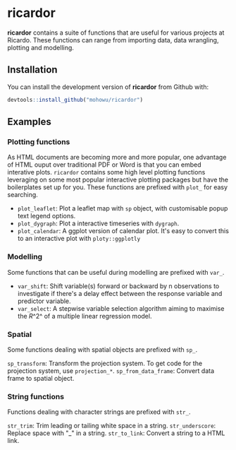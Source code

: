 # ricardor

**ricardor** contains a suite of functions that are useful for various projects 
at Ricardo. These functions can range from importing data, data wrangling, 
plotting and modelling.


## Installation

You can install the development version of **ricardor** from Github with:

``` r
devtools::install_github("mohowu/ricardor")
```

## Examples

### Plotting functions

As HTML documents are becoming more and more popular, one advantage of HTML ouput over
traditional PDF or Word is that you can embed interative plots. `ricardor` contains 
some high level plotting functions leveraging on some most popular interactive plotting
packages but have the boilerplates set up for you. These functions are prefixed 
with `plot_` for easy searching.

* `plot_leaflet`: Plot a leaflet map with `sp` object, with customisable popup text 
legend options.
* `plot_dygraph`: Plot a interactive timeseries with `dygraph`. 
* `plot_calendar`: A ggplot version of calendar plot. It's easy to convert this 
to an interactive plot with `ploty::ggplotly`

### Modelling

Some functions that can be useful during modelling are prefixed with `var_`.

* `var_shift`: Shift variable(s) forward or backward by n observations to investigate
if there's a delay effect between the response variable and predictor variable.
* `var_select`: A stepwise variable selection algorithm aiming to maximise the 
*R*^2^ of a multiple linear regression model.

### Spatial 

Some functions dealing with spatial objects are prefixed with `sp_`.

`sp_transform`: Transform the projection system. To get code for the projection 
system, use `projection_*`.
`sp_from_data_frame`: Convert data frame to spatial object.

### String functions

Functions dealing with character strings are prefixed with `str_`.

`str_trim`: Trim leading or tailing white space in a string.
`str_underscore`: Replace space with "_" in a string.
`str_to_link`: Convert a string to a HTML link.



